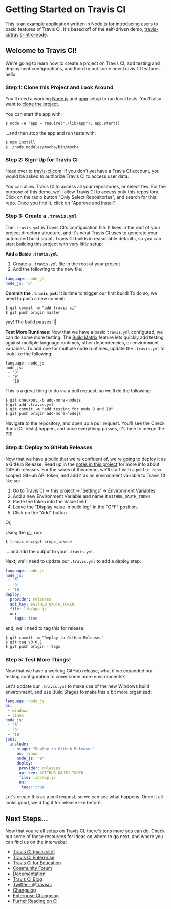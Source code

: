 # Getting Started on Travis CI

This is an example application written in Node.js for
introducing users to basic features of Travis CI. It's based
off of the self-driven demo, [
travis-ci/travis-intro-node](https://github.com/travis-ci/travis-intro-node).

## Welcome to Travis CI!
We're going to learn how to create a project on Travis CI, 
add testing and deployment configurations, and then try out 
some new Travis CI features. hello

### Step 1: Clone this Project and Look Around
You'll need a working [Node.js](https://nodejs.org/en/) and
[npm](https://www.npmjs.com/) setup to run local tests. You'll also want to
[clone the project](https://help.github.com/articles/cloning-a-repository/). 

You can start the app with:
```sh-session
$ node -e 'app = require("./lib/app"); app.start()'
```
...and then stop the app and run tests with:

```sh-session
$ npm install
$ ./node_modules/mocha/bin/mocha
```

### Step 2: Sign-Up for Travis CI

Head over to [travis-ci.com](https://travis-ci.com).
If you don't yet have a Travis CI account, you would be asked to
authorize Travis CI to access user data.


You can allow Travis CI to access all your repositories, or select few.
For the purpose of this demo, we'll allow Travis CI to access only this repository.
Click on the radio button "Only Select Repositories", and search for this repo. Once you find it, click on "Approve and Install".

### Step 3: Create a `.travis.yml`
The `.travis.yml` is Travis CI's configuration file. It lives in
the root of your project directory structure, and it's what Travis CI uses to generate your automated build script. Travis CI builds in reasonable defaults, so you can start building this project with very little setup: 

**Add a Basic `.travis.yml`**: 
 1. Create a `.travis.yml` file in the root of your project
 1. Add the following to the new file:
 ```yml
language: node_js
node_js: '8'
 ```

**Commit the `.travis.yml`**: It is time to trigger our first build! To do so, we need to push a new commit: 
```sh-session
$ git commit -m "add travis ci"
$ git push origin master
```
yay! The build passes! 🎉

**Test More Runtimes**: Now that we have a basic `travis.yml` 
configured, we can do some more testing. The [Build Matrix](https://docs.travis-ci.com/user/customizing-the-build/#build-matrix) feature lets quickly add testing against multiple language runtimes, other dependencies, or environment variables. To add one for multiple node runtimes, update the `.travis.yml` to look like the following:

```
language: node_js
node_js:
 - '8'
 - '9'
 - '10'
```
This is a great thing to do via a pull request, so we'll do the following:

```sh-session
$ git checkout -b add-more-nodejs
$ git add .travis.yml
$ git commit -m "add testing for node 9 and 10"
$ git push origin add-more-nodejs
```
Navigate to the repository, and open up a pull request. You'll see
the Check Runs (CI Tests) happen, and once everything passes, it's time to merge the PR! 

### Step 4: Deploy to GitHub Releases
Now that we have a build that we're confident of, we're going to deploy it as a GitHub Release. Read up in the [notes in this project](/GITHUB_RELEASES_NOTES.md) for more info about GitHub releases. For the sakes of this demo, we'll start with a `public_repo` scoped GitHub API token, and add it as an environment variable to Travis CI like so:

1. Go to Travis CI → this project → 'Settings' → Environment Variables
1. Add a new Environment Variable and name it `GITHUB_OAUTH_TOKEN`
1. Paste the token into the Value field
1. Leave the "Display value in build log" in the "OFF" position.
1. Click on the "Add" button

Or, 

Using the [cli](https://github.com/travis-ci/travis.rb), run:
```sh-session
$ travis encrypt <repo_token>
```
... and add the output to your `.travis.yml`.

Next, we'll need to update our `.travis.yml` to add a deploy step: 

```yml
language: node_js
node_js:
 - '8'
 - '9'
 - '10'
deploy:
  provider: releases
  api_key: $GITHUB_OAUTH_TOKEN
  file: lib/app.js
  on:
    tags: true
```
and, we'll need to tag this for release:

```sh-session
$ git commit -m "Deploy to GitHub Releases"
$ git tag v0.0.1
$ git push origin --tags
```

### Step 5: Test More Things! 
Now that we have a working GitHub release, what if we expanded our testing configuration to cover some more environments?

Let's update our `.travis.yml` to make use of the new Windows build environment, and use Build Stages to make this a bit more organized: 

```yml
language: node_js
os:
 - windows
 - linux
node_js:
 - '8'
 - '9'
 - '10'
jobs:
  include: 
   - stage: "Deploy to GitHub Releases"
     os: linux
     node_js: '9'
     deploy:
      provider: releases
      api_key: $GITHUB_OAUTH_TOKEN
      file: lib/app.js
      on:
       tags: true
```

Let's create this as a pull request, so we can see what happens. Once it all looks good, we'd tag it for release like before. 

## Next Steps...

Now that you're all setup on Travis CI, there's tons more you can do. Check out some of these resources for ideas on where to go next, and where you can find us on the interwebz:

* [Travis CI (main site)](https://travis-ci.com/)
* [Travis CI Enterprise](https://enterprise.travis-ci.com)
* [Travis CI for Education](http://education.travis-ci.com/)
* [Community Forum](http://travis-ci.community/)
* [Documentation](https://docs.travis-ci.com)
* [Travis CI Blog](https://blog.travis-ci.com/)
* [Twitter - @travisci](https://twitter.com/travisci)
* [Changelog](https://changelog.travis-ci.com/)
* [Enterprise Changelog](https://enterprise-changelog.travis-ci.com/)
* [Furher Reading on CI](https://github.com/acnagy/travis-intro-node/tree/06.deployment-pt2#further-reading)

